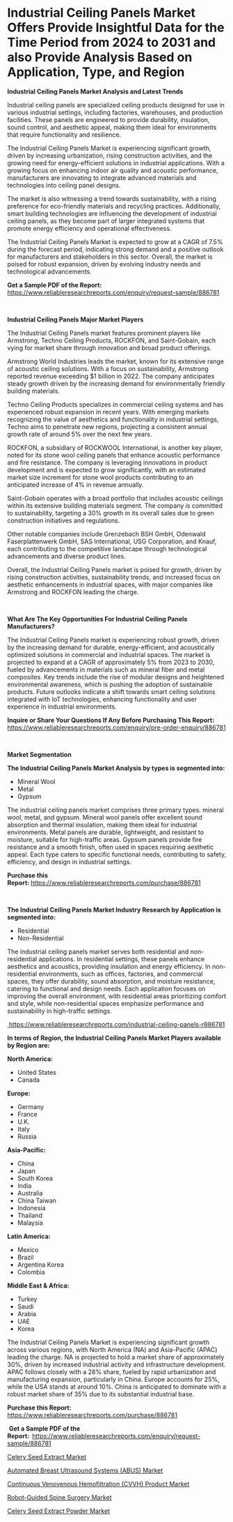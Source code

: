 <p><h1>Industrial Ceiling Panels Market Offers Provide Insightful Data for the Time Period from 2024 to 2031 and also Provide Analysis Based on Application, Type, and Region</h1></p><p><strong>Industrial Ceiling Panels Market Analysis and Latest Trends</strong></p>
<p><p>Industrial ceiling panels are specialized ceiling products designed for use in various industrial settings, including factories, warehouses, and production facilities. These panels are engineered to provide durability, insulation, sound control, and aesthetic appeal, making them ideal for environments that require functionality and resilience.</p><p>The Industrial Ceiling Panels Market is experiencing significant growth, driven by increasing urbanization, rising construction activities, and the growing need for energy-efficient solutions in industrial applications. With a growing focus on enhancing indoor air quality and acoustic performance, manufacturers are innovating to integrate advanced materials and technologies into ceiling panel designs.</p><p>The market is also witnessing a trend towards sustainability, with a rising preference for eco-friendly materials and recycling practices. Additionally, smart building technologies are influencing the development of industrial ceiling panels, as they become part of larger integrated systems that promote energy efficiency and operational effectiveness.</p><p>The Industrial Ceiling Panels Market is expected to grow at a CAGR of 7.5% during the forecast period, indicating strong demand and a positive outlook for manufacturers and stakeholders in this sector. Overall, the market is poised for robust expansion, driven by evolving industry needs and technological advancements.</p></p>
<p><strong>Get a Sample PDF of the Report:&nbsp;</strong> <a href="https://www.reliableresearchreports.com/enquiry/request-sample/886781?utm_campaign=38&utm_medium=2&utm_source=Github&utm_content=ia&utm_term=09112024&utm_id=industrial-ceiling-panels">https://www.reliableresearchreports.com/enquiry/request-sample/886781</a></p>
<p>&nbsp;</p>
<p><strong>Industrial Ceiling Panels Major Market Players</strong></p>
<p><p>The Industrial Ceiling Panels market features prominent players like Armstrong, Techno Ceiling Products, ROCKFON, and Saint-Gobain, each vying for market share through innovation and broad product offerings. </p><p>Armstrong World Industries leads the market, known for its extensive range of acoustic ceiling solutions. With a focus on sustainability, Armstrong reported revenue exceeding $1 billion in 2022. The company anticipates steady growth driven by the increasing demand for environmentally friendly building materials.</p><p>Techno Ceiling Products specializes in commercial ceiling systems and has experienced robust expansion in recent years. With emerging markets recognizing the value of aesthetics and functionality in industrial settings, Techno aims to penetrate new regions, projecting a consistent annual growth rate of around 5% over the next few years.</p><p>ROCKFON, a subsidiary of ROCKWOOL International, is another key player, noted for its stone wool ceiling panels that enhance acoustic performance and fire resistance. The company is leveraging innovations in product development and is expected to grow significantly, with an estimated market size increment for stone wool products contributing to an anticipated increase of 4% in revenue annually.</p><p>Saint-Gobain operates with a broad portfolio that includes acoustic ceilings within its extensive building materials segment. The company is committed to sustainability, targeting a 30% growth in its overall sales due to green construction initiatives and regulations.</p><p>Other notable companies include Grenzebach BSH GmbH, Odenwald Faserplattenwerk GmbH, SAS International, USG Corporation, and Knauf, each contributing to the competitive landscape through technological advancements and diverse product lines.</p><p>Overall, the Industrial Ceiling Panels market is poised for growth, driven by rising construction activities, sustainability trends, and increased focus on aesthetic enhancements in industrial spaces, with major companies like Armstrong and ROCKFON leading the charge.</p></p>
<p>&nbsp;</p>
<p><strong>What Are The Key Opportunities For Industrial Ceiling Panels Manufacturers?</strong></p>
<p><p>The Industrial Ceiling Panels market is experiencing robust growth, driven by the increasing demand for durable, energy-efficient, and acoustically optimized solutions in commercial and industrial spaces. The market is projected to expand at a CAGR of approximately 5% from 2023 to 2030, fueled by advancements in materials such as mineral fiber and metal composites. Key trends include the rise of modular designs and heightened environmental awareness, which is pushing the adoption of sustainable products. Future outlooks indicate a shift towards smart ceiling solutions integrated with IoT technologies, enhancing functionality and user experience in industrial environments.</p></p>
<p><strong>Inquire or Share Your Questions If Any Before Purchasing This Report:</strong> <a href="https://www.reliableresearchreports.com/enquiry/pre-order-enquiry/886781?utm_campaign=38&utm_medium=2&utm_source=Github&utm_content=ia&utm_term=09112024&utm_id=industrial-ceiling-panels">https://www.reliableresearchreports.com/enquiry/pre-order-enquiry/886781</a></p>
<p>&nbsp;</p>
<p><strong>Market Segmentation</strong></p>
<p><strong>The Industrial Ceiling Panels Market Analysis by types is segmented into:</strong></p>
<p><ul><li>Mineral Wool</li><li>Metal</li><li>Gypsum</li></ul></p>
<p><p>The industrial ceiling panels market comprises three primary types: mineral wool, metal, and gypsum. Mineral wool panels offer excellent sound absorption and thermal insulation, making them ideal for industrial environments. Metal panels are durable, lightweight, and resistant to moisture, suitable for high-traffic areas. Gypsum panels provide fire resistance and a smooth finish, often used in spaces requiring aesthetic appeal. Each type caters to specific functional needs, contributing to safety, efficiency, and design in industrial settings.</p></p>
<p><strong>Purchase this Report:&nbsp;</strong><a href="https://www.reliableresearchreports.com/purchase/886781?utm_campaign=38&utm_medium=2&utm_source=Github&utm_content=ia&utm_term=09112024&utm_id=industrial-ceiling-panels">https://www.reliableresearchreports.com/purchase/886781</a></p>
<p>&nbsp;</p>
<p><strong>The Industrial Ceiling Panels Market Industry Research by Application is segmented into:</strong></p>
<p><ul><li>Residential</li><li>Non-Residential</li></ul></p>
<p><p>The industrial ceiling panels market serves both residential and non-residential applications. In residential settings, these panels enhance aesthetics and acoustics, providing insulation and energy efficiency. In non-residential environments, such as offices, factories, and commercial spaces, they offer durability, sound absorption, and moisture resistance, catering to functional and design needs. Each application focuses on improving the overall environment, with residential areas prioritizing comfort and style, while non-residential spaces emphasize performance and sustainability in high-traffic settings.</p></p>
<p><a href="https://www.reliableresearchreports.com/industrial-ceiling-panels-r886781?utm_campaign=38&utm_medium=2&utm_source=Github&utm_content=ia&utm_term=09112024&utm_id=industrial-ceiling-panels">&nbsp;https://www.reliableresearchreports.com/industrial-ceiling-panels-r886781</a></p>
<p><strong>In terms of Region, the Industrial Ceiling Panels Market Players available by Region are:</strong></p>
<p>
    <p> <strong> North America: </strong>
        <ul>
            <li>United States</li>
            <li>Canada</li>
        </ul>
        </p> 
    <p> <strong> Europe: </strong>
        <ul>
            <li>Germany</li>
            <li>France</li>
            <li>U.K.</li>
            <li>Italy</li>
            <li>Russia</li>
        </ul>
        </p> 
    <p> <strong> Asia-Pacific: </strong>
        <ul>
            <li>China</li>
            <li>Japan</li>
            <li>South Korea</li>
            <li>India</li>
            <li>Australia</li>
            <li>China Taiwan</li>
            <li>Indonesia</li>
            <li>Thailand</li>
            <li>Malaysia</li>
        </ul>
        </p> 
    <p> <strong> Latin America: </strong>
        <ul>
            <li>Mexico</li>
            <li>Brazil</li>
            <li>Argentina Korea</li>
            <li>Colombia</li>
        </ul>
        </p> 
    <p> <strong> Middle East & Africa: </strong>
        <ul>
            <li>Turkey</li>
            <li>Saudi</li>
            <li>Arabia</li>
            <li>UAE</li>
            <li>Korea</li>
        </ul>
    </p>
    </p>
<p><p>The Industrial Ceiling Panels Market is experiencing significant growth across various regions, with North America (NA) and Asia-Pacific (APAC) leading the charge. NA is projected to hold a market share of approximately 30%, driven by increased industrial activity and infrastructure development. APAC follows closely with a 28% share, fueled by rapid urbanization and manufacturing expansion, particularly in China. Europe accounts for 25%, while the USA stands at around 10%. China is anticipated to dominate with a robust market share of 35% due to its substantial industrial base.</p></p>
<p><strong>Purchase this Report: </strong><a href="https://www.reliableresearchreports.com/purchase/886781?utm_campaign=38&utm_medium=2&utm_source=Github&utm_content=ia&utm_term=09112024&utm_id=industrial-ceiling-panels">https://www.reliableresearchreports.com/purchase/886781</a></p>
<p>&nbsp;<strong>Get a Sample PDF of the Report:&nbsp;&nbsp;</strong><a href="https://www.reliableresearchreports.com/enquiry/request-sample/886781?utm_campaign=38&utm_medium=2&utm_source=Github&utm_content=ia&utm_term=09112024&utm_id=industrial-ceiling-panels">https://www.reliableresearchreports.com/enquiry/request-sample/886781</a></p>
<p><strong></strong></p>
<p><p><a href="https://github.com/delorasywf/Market-Research-Report-List-1/blob/main/celery-seed-extract-market.md?utm_campaign=38&utm_medium=2&utm_source=Github&utm_content=ia&utm_term=09112024&utm_id=industrial-ceiling-panels">Celery Seed Extract Market</a></p><p><a href="https://issuu.com/reportprime-2/docs/automated-breast-ultrasound-systems_3644ef6a549993?utm_campaign=38&utm_medium=2&utm_source=Github&utm_content=ia&utm_term=09112024&utm_id=industrial-ceiling-panels">Automated Breast Ultrasound Systems (ABUS) Market</a></p><p><a href="https://issuu.com/reportprime-2/docs/continuous-venovenous-hemofiltratio_72f25981072db5?utm_campaign=38&utm_medium=2&utm_source=Github&utm_content=ia&utm_term=09112024&utm_id=industrial-ceiling-panels">Continuous Venovenous Hemofiltration (CVVH) Product Market</a></p><p><a href="https://issuu.com/reportprime-2/docs/robot-guided-spine-surgery-market-s_1e1410e0e8578e?utm_campaign=38&utm_medium=2&utm_source=Github&utm_content=ia&utm_term=09112024&utm_id=industrial-ceiling-panels">Robot-Guided Spine Surgery Market</a></p><p><a href="https://github.com/KejsiLoshi121/Market-Research-Report-List-1/blob/main/celery-seed-extract-powder-market.md?utm_campaign=38&utm_medium=2&utm_source=Github&utm_content=ia&utm_term=09112024&utm_id=industrial-ceiling-panels">Celery Seed Extract Powder Market</a></p></p>
